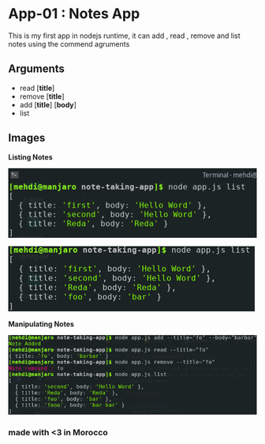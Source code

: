 # App-01 : Notes App

This is my first app in nodejs runtime, it can add , read , remove and list notes using the commend agruments

## Arguments

- read [**title**]
- remove [**title**]
- add [**title**] [**body**]
- list

## Images

**Listing Notes**

![01](./imgs/01.png)

![01](./imgs/03.png)

**Manipulating Notes**

![01](./imgs/04.png)

### made with **<3** in Morocco
